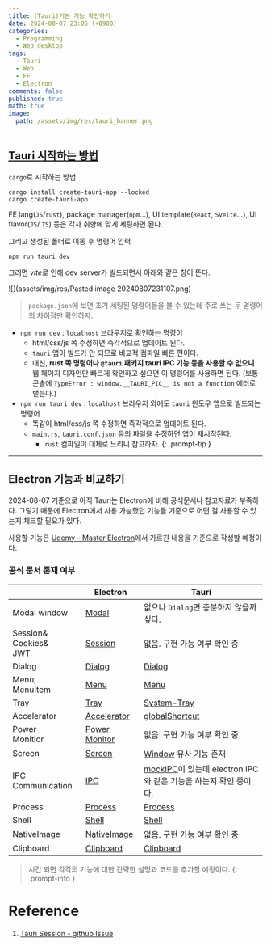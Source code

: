 ```yaml
---
title: (Tauri)기본 기능 확인하기
date: 2024-08-07 23:06 (+0900)
categories:
  - Programming
  - Web_desktop
tags:
  - Tauri
  - Web
  - FE
  - Electron
comments: false
published: true
math: true
image:
  path: /assets/img/res/tauri_banner.png
---
```

## [Tauri 시작하는 방법](https://tauri.app/ko/v1/guides/getting-started/setup/)
`cargo`로 시작하는 방법
```shell
cargo install create-tauri-app --locked
cargo create-tauri-app
```

FE lang(`JS`/`rust`), package manager(`npm`...), UI template(`React`, `Svelte`...), UI flavor(`JS`/ `TS`) 등은 각자 취향에 맞게 세팅하면 된다.

그리고 생성된 폴더로 이동 후 명령어 입력
```shell
npm run tauri dev
```

그러면 *vite*로 인해 dev server가 빌드되면서 아래와 같은 창이 뜬다.

![](assets/img/res/Pasted image 20240807231107.png)

>`package.json`에 보면 초기 세팅된 명령어들을 볼 수 있는데 주로 쓰는 두 명령어의 차이점만 확인하자.
- `npm run dev` : `localhost` 브라우저로 확인하는 명령어
	- html/css/js 쪽 수정하면 즉각적으로 업데이트 된다.
	-  `tauri` 앱이 빌드가 안 되므로 비교적 컴파일 빠른 편이다.
	- 대신, **rust 쪽 명령어나 `@tauri` 패키지 tauri IPC 기능 등을 사용할 수 없으니** 웹 페이지 디자인만 빠르게 확인하고 싶으면 이 명령어를 사용하면 된다. (보통 콘솔에 `TypeError : window.__TAURI_PIC__ is not a function` 에러로 뱉는다.)
- `npm run tauri dev` : `localhost` 브라우저 외에도 `tauri` 윈도우 앱으로 빌드되는 명령어
	- 똑같이 html/css/js 쪽 수정하면 즉각적으로 업데이트 된다.
	- `main.rs`, `tauri.conf.json` 등의 파일을 수정하면 앱이 재시작된다.
		- `rust` 컴파일이 대체로 느리니 참고하자.
{: .prompt-tip }


---
## Electron 기능과 비교하기
2024-08-07 기준으로 아직 Tauri는 Electron에 비해 공식문서나 참고자료가 부족하다. 그렇기 때문에 Electron에서 사용 가능했던 기능들 기준으로 어떤 걸 사용할 수 있는지 체크할 필요가 있다. 

사용할 기능은 [Udemy - Master Electron](https://www.udemy.com/course/master-electron/?couponCode=ST10MT8624)에서 가르친 내용을 기준으로 작성할 예정이다.

### 공식 문서 존재 여부

|                             | Electron                                                                         | Tauri                                                                                                      |
| --------------------------- | -------------------------------------------------------------------------------- | ---------------------------------------------------------------------------------------------------------- |
| Modal window                | [Modal](https://www.electronjs.org/docs/latest/api/base-window#modal-windows)    | 없으나 `Dialog`면 충분하지 않을까 싶다.                                                                                 |
| Session&<br>Cookies&<br>JWT | [Session](https://www.electronjs.org/docs/latest/api/session)                    | 없음. 구현 가능 여부 확인 중                                                                                          |
| Dialog                      | [Dialog](https://www.electronjs.org/docs/latest/api/dialog)                      | [Dialog](https://tauri.app/v1/api/js/dialog/)                                                              |
| Menu,<br>MenuItem           | [Menu](https://www.electronjs.org/docs/latest/api/menu#class-menu)               | [Menu](https://tauri.app/v1/guides/features/menu/)                                                         |
| Tray                        | [Tray](https://www.electronjs.org/docs/latest/tutorial/tray)                     | [System-Tray](https://tauri.app/v1/guides/features/system-tray/)                                           |
| Accelerator                 | [Accelerator](https://www.electronjs.org/docs/latest/api/accelerator)            | [globalShortcut](https://tauri.app/v1/api/js/globalshortcut/#shortcuthandler)                              |
| Power<br>Monitior           | [Power Monitor](https://www.electronjs.org/docs/latest/api/power-monitor#events) | 없음. 구현 가능 여부 확인 중                                                                                          |
| Screen                      | [Screen](https://www.electronjs.org/docs/latest/api/screen)                      | [Window](https://tauri.app/v1/api/js/window/#primarymonitor) 유사 기능 존재                                      |
| IPC Communication           | [IPC](https://www.electronjs.org/docs/latest/tutorial/ipc)                       | [mockIPC](https://tauri.app/v1/guides/testing/mocking/#ipc-requests)이 있는데 electron IPC와 같은 기능을 하는지 확인 중이다. |
| Process                     | [Process](https://www.electronjs.org/docs/latest/api/process)                    | [Process](https://tauri.app/v1/api/js/process)                                                             |
| Shell                       | [Shell](https://www.electronjs.org/docs/latest/api/shell)                        | [Shell](https://tauri.app/v1/api/js/shell/)                                                                |
| NativeImage                 | [NativeImage](https://www.electronjs.org/docs/latest/api/native-image)           | 없음. 구현 가능 여부 확인 중                                                                                          |
| Clipboard                   | [Clipboard](https://www.electronjs.org/docs/latest/api/clipboard)                | [Clipboard](https://tauri.app/v1/api/js/clipboard/)                                                        |

> 시간 되면 각각의 기능에 대한 간략한 설명과 코드를 추가할 예정이다. 
{: .prompt-info }



# Reference
1. [Tauri Session - github Issue](https://github.com/tauri-apps/tauri/issues/5356)